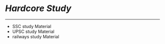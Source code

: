 <em><h1>Hardcore Study</h1></em>
<hr>
<ul>
  <li> SSC study Material</li>
    <li> UPSC study Material</li>
    <li> railways study Material</li>
</ul>
